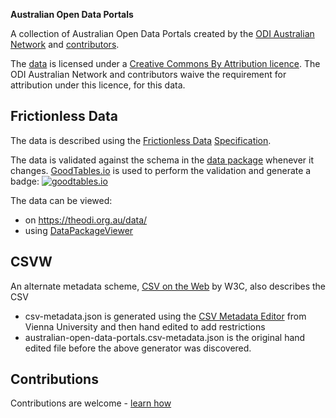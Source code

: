 **Australian Open Data Portals**

A collection of Australian Open Data Portals created by the [ODI Australian Network](https://theodi.org.au) and [contributors][gh_contributors].

The [data][dp_data] is licensed under a [Creative Commons By Attribution licence](https://creativecommons.org/licenses/by/4.0/). The ODI Australian Network and contributors waive the requirement for attribution under this licence, for this data.

## Frictionless Data

The data is described using the [Frictionless Data](http://frictionlessdata.io) [Specification](http://frictionlessdata.io/specs/).

The data is validated against the schema in the [data package][dp_datapackage_json] whenever it changes. [GoodTables.io](http://goodtables.io/) is used to perform the validation and generate a badge:
[![goodtables.io](https://goodtables.io/badge/github/Stephen-Gates/australian-open-data-publishers.svg)](https://goodtables.io/github/Stephen-Gates/australian-open-data-publishers)

The data can be viewed:

- on https://theodi.org.au/data/
- using [DataPackageViewer](http://data.okfn.org/tools/view?url=https%3A%2F%2Fraw.githubusercontent.com%2FODIQueensland%2Fopendataportals%2Fmaster%2Fdata_package%2Fdatapackage.json)

## CSVW

 An alternate metadata scheme, [CSV on the Web](https://www.w3.org/standards/techs/csv#w3c_all) by W3C, also describes the CSV
  - csv-metadata.json is generated using the [CSV Metadata Editor](http://data.wu.ac.at/csvengine/csvm/editor) from Vienna University and then hand edited to add restrictions
  - australian-open-data-portals.csv-metadata.json is the original hand edited file before the above generator was discovered.

  ## Contributions

  Contributions are welcome - [learn how][gh_contributing]


  [contact]: https://theodi.org.au/contact/

  [gh_issues]: https://github.com/ODIQueensland/Australian-Open-Data-Portals/issues
  [gh_readme]: https://github.com/ODIQueensland/Australian-Open-Data-Portals/blob/master/README.md
  [gh_code_of_conduct]: https://github.com/ODIQueensland/Australian-Open-Data-Portals
  [gh_license]: https://github.com/ODIQueensland/Australian-Open-Data-Portals/blob/master/LICENSE
  [gh_contributors]: https://github.com/ODIQueensland/Australian-Open-Data-Portals/graphs/contributors
  [gh_contributing]: https://github.com/ODIQueensland/Australian-Open-Data-Portals/blob/master/.github/CONTRIBUTING.md

  [dp_data]: https://github.com/ODIQueensland/Australian-Open-Data-Portals/blob/master/data_package/data/australian-open-data-portals.csv
  [dp_provenance]: https://github.com/ODIQueensland/Australian-Open-Data-Portals/blob/master/data_package/readme.md
  [dp_datapackage_json]: https://github.com/ODIQueensland/Australian-Open-Data-Portals/blob/master/data_package/datapackage.json
